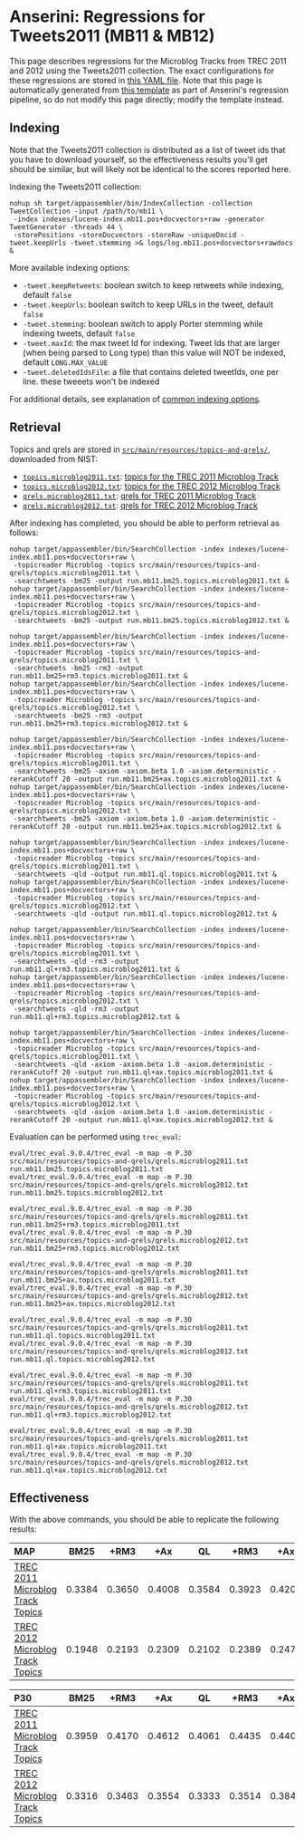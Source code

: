 # Anserini: Regressions for Tweets2011 (MB11 &amp; MB12)

This page describes regressions for the Microblog Tracks from TREC 2011 and 2012 using the Tweets2011 collection.
The exact configurations for these regressions are stored in [this YAML file](../src/main/resources/regression/mb11.yaml).
Note that this page is automatically generated from [this template](../src/main/resources/docgen/templates/mb11.template) as part of Anserini's regression pipeline, so do not modify this page directly; modify the template instead.

## Indexing

Note that the Tweets2011 collection is distributed as a list of tweet ids that you have to download yourself, so the
effectiveness results you'll get should be similar, but will likely not be identical to the scores reported here.

Indexing the Tweets2011 collection:

```
nohup sh target/appassembler/bin/IndexCollection -collection TweetCollection -input /path/to/mb11 \
 -index indexes/lucene-index.mb11.pos+docvectors+raw -generator TweetGenerator -threads 44 \
 -storePositions -storeDocvectors -storeRaw -uniqueDocid -tweet.keepUrls -tweet.stemming >& logs/log.mb11.pos+docvectors+rawdocs &
```

More available indexing options:
* `-tweet.keepRetweets`: boolean switch to keep retweets while indexing, default `false`
* `-tweet.keepUrls`: boolean switch to keep URLs in the tweet, default `false`
* `-tweet.stemming`: boolean switch to apply Porter stemming while indexing tweets, default `false`
* `-tweet.maxId`: the max tweet Id for indexing. Tweet Ids that are larger (when being parsed to Long type) than this value will NOT be indexed, default `LONG.MAX_VALUE`
* `-tweet.deletedIdsFile`: a file that contains deleted tweetIds, one per line. these tweeets won't be indexed

For additional details, see explanation of [common indexing options](common-indexing-options.md).

## Retrieval

Topics and qrels are stored in [`src/main/resources/topics-and-qrels/`](../src/main/resources/topics-and-qrels/), downloaded from NIST:

+ [`topics.microblog2011.txt`](../src/main/resources/topics-and-qrels/topics.microblog2011.txt): [topics for the TREC 2011 Microblog Track](https://trec.nist.gov/data/microblog/11/topics.MB1-50.txt)
+ [`topics.microblog2012.txt`](../src/main/resources/topics-and-qrels/topics.microblog2012.txt): [topics for the TREC 2012 Microblog Track](https://trec.nist.gov/data/microblog/12/2012.topics.MB51-110.txt)
+ [`qrels.microblog2011.txt`](../src/main/resources/topics-and-qrels/qrels.microblog2011.txt): [qrels for TREC 2011 Microblog Track](https://trec.nist.gov/data/microblog/11/microblog11-qrels)
+ [`qrels.microblog2012.txt`](../src/main/resources/topics-and-qrels/qrels.microblog2012.txt): [qrels for TREC 2012 Microblog Track](https://trec.nist.gov/data/microblog/12/adhoc-qrels)

After indexing has completed, you should be able to perform retrieval as follows:

```
nohup target/appassembler/bin/SearchCollection -index indexes/lucene-index.mb11.pos+docvectors+raw \
 -topicreader Microblog -topics src/main/resources/topics-and-qrels/topics.microblog2011.txt \
 -searchtweets -bm25 -output run.mb11.bm25.topics.microblog2011.txt &
nohup target/appassembler/bin/SearchCollection -index indexes/lucene-index.mb11.pos+docvectors+raw \
 -topicreader Microblog -topics src/main/resources/topics-and-qrels/topics.microblog2012.txt \
 -searchtweets -bm25 -output run.mb11.bm25.topics.microblog2012.txt &

nohup target/appassembler/bin/SearchCollection -index indexes/lucene-index.mb11.pos+docvectors+raw \
 -topicreader Microblog -topics src/main/resources/topics-and-qrels/topics.microblog2011.txt \
 -searchtweets -bm25 -rm3 -output run.mb11.bm25+rm3.topics.microblog2011.txt &
nohup target/appassembler/bin/SearchCollection -index indexes/lucene-index.mb11.pos+docvectors+raw \
 -topicreader Microblog -topics src/main/resources/topics-and-qrels/topics.microblog2012.txt \
 -searchtweets -bm25 -rm3 -output run.mb11.bm25+rm3.topics.microblog2012.txt &

nohup target/appassembler/bin/SearchCollection -index indexes/lucene-index.mb11.pos+docvectors+raw \
 -topicreader Microblog -topics src/main/resources/topics-and-qrels/topics.microblog2011.txt \
 -searchtweets -bm25 -axiom -axiom.beta 1.0 -axiom.deterministic -rerankCutoff 20 -output run.mb11.bm25+ax.topics.microblog2011.txt &
nohup target/appassembler/bin/SearchCollection -index indexes/lucene-index.mb11.pos+docvectors+raw \
 -topicreader Microblog -topics src/main/resources/topics-and-qrels/topics.microblog2012.txt \
 -searchtweets -bm25 -axiom -axiom.beta 1.0 -axiom.deterministic -rerankCutoff 20 -output run.mb11.bm25+ax.topics.microblog2012.txt &

nohup target/appassembler/bin/SearchCollection -index indexes/lucene-index.mb11.pos+docvectors+raw \
 -topicreader Microblog -topics src/main/resources/topics-and-qrels/topics.microblog2011.txt \
 -searchtweets -qld -output run.mb11.ql.topics.microblog2011.txt &
nohup target/appassembler/bin/SearchCollection -index indexes/lucene-index.mb11.pos+docvectors+raw \
 -topicreader Microblog -topics src/main/resources/topics-and-qrels/topics.microblog2012.txt \
 -searchtweets -qld -output run.mb11.ql.topics.microblog2012.txt &

nohup target/appassembler/bin/SearchCollection -index indexes/lucene-index.mb11.pos+docvectors+raw \
 -topicreader Microblog -topics src/main/resources/topics-and-qrels/topics.microblog2011.txt \
 -searchtweets -qld -rm3 -output run.mb11.ql+rm3.topics.microblog2011.txt &
nohup target/appassembler/bin/SearchCollection -index indexes/lucene-index.mb11.pos+docvectors+raw \
 -topicreader Microblog -topics src/main/resources/topics-and-qrels/topics.microblog2012.txt \
 -searchtweets -qld -rm3 -output run.mb11.ql+rm3.topics.microblog2012.txt &

nohup target/appassembler/bin/SearchCollection -index indexes/lucene-index.mb11.pos+docvectors+raw \
 -topicreader Microblog -topics src/main/resources/topics-and-qrels/topics.microblog2011.txt \
 -searchtweets -qld -axiom -axiom.beta 1.0 -axiom.deterministic -rerankCutoff 20 -output run.mb11.ql+ax.topics.microblog2011.txt &
nohup target/appassembler/bin/SearchCollection -index indexes/lucene-index.mb11.pos+docvectors+raw \
 -topicreader Microblog -topics src/main/resources/topics-and-qrels/topics.microblog2012.txt \
 -searchtweets -qld -axiom -axiom.beta 1.0 -axiom.deterministic -rerankCutoff 20 -output run.mb11.ql+ax.topics.microblog2012.txt &
```

Evaluation can be performed using `trec_eval`:

```
eval/trec_eval.9.0.4/trec_eval -m map -m P.30 src/main/resources/topics-and-qrels/qrels.microblog2011.txt run.mb11.bm25.topics.microblog2011.txt
eval/trec_eval.9.0.4/trec_eval -m map -m P.30 src/main/resources/topics-and-qrels/qrels.microblog2012.txt run.mb11.bm25.topics.microblog2012.txt

eval/trec_eval.9.0.4/trec_eval -m map -m P.30 src/main/resources/topics-and-qrels/qrels.microblog2011.txt run.mb11.bm25+rm3.topics.microblog2011.txt
eval/trec_eval.9.0.4/trec_eval -m map -m P.30 src/main/resources/topics-and-qrels/qrels.microblog2012.txt run.mb11.bm25+rm3.topics.microblog2012.txt

eval/trec_eval.9.0.4/trec_eval -m map -m P.30 src/main/resources/topics-and-qrels/qrels.microblog2011.txt run.mb11.bm25+ax.topics.microblog2011.txt
eval/trec_eval.9.0.4/trec_eval -m map -m P.30 src/main/resources/topics-and-qrels/qrels.microblog2012.txt run.mb11.bm25+ax.topics.microblog2012.txt

eval/trec_eval.9.0.4/trec_eval -m map -m P.30 src/main/resources/topics-and-qrels/qrels.microblog2011.txt run.mb11.ql.topics.microblog2011.txt
eval/trec_eval.9.0.4/trec_eval -m map -m P.30 src/main/resources/topics-and-qrels/qrels.microblog2012.txt run.mb11.ql.topics.microblog2012.txt

eval/trec_eval.9.0.4/trec_eval -m map -m P.30 src/main/resources/topics-and-qrels/qrels.microblog2011.txt run.mb11.ql+rm3.topics.microblog2011.txt
eval/trec_eval.9.0.4/trec_eval -m map -m P.30 src/main/resources/topics-and-qrels/qrels.microblog2012.txt run.mb11.ql+rm3.topics.microblog2012.txt

eval/trec_eval.9.0.4/trec_eval -m map -m P.30 src/main/resources/topics-and-qrels/qrels.microblog2011.txt run.mb11.ql+ax.topics.microblog2011.txt
eval/trec_eval.9.0.4/trec_eval -m map -m P.30 src/main/resources/topics-and-qrels/qrels.microblog2012.txt run.mb11.ql+ax.topics.microblog2012.txt
```

## Effectiveness

With the above commands, you should be able to replicate the following results:

MAP                                     | BM25      | +RM3      | +Ax       | QL        | +RM3      | +Ax       |
:---------------------------------------|-----------|-----------|-----------|-----------|-----------|-----------|
[TREC 2011 Microblog Track Topics](../src/main/resources/topics-and-qrels/topics.microblog2011.txt)| 0.3384    | 0.3650    | 0.4008    | 0.3584    | 0.3923    | 0.4201    |
[TREC 2012 Microblog Track Topics](../src/main/resources/topics-and-qrels/topics.microblog2012.txt)| 0.1948    | 0.2193    | 0.2309    | 0.2102    | 0.2389    | 0.2474    |


P30                                     | BM25      | +RM3      | +Ax       | QL        | +RM3      | +Ax       |
:---------------------------------------|-----------|-----------|-----------|-----------|-----------|-----------|
[TREC 2011 Microblog Track Topics](../src/main/resources/topics-and-qrels/topics.microblog2011.txt)| 0.3959    | 0.4170    | 0.4612    | 0.4061    | 0.4435    | 0.4408    |
[TREC 2012 Microblog Track Topics](../src/main/resources/topics-and-qrels/topics.microblog2012.txt)| 0.3316    | 0.3463    | 0.3554    | 0.3333    | 0.3514    | 0.3842    |
